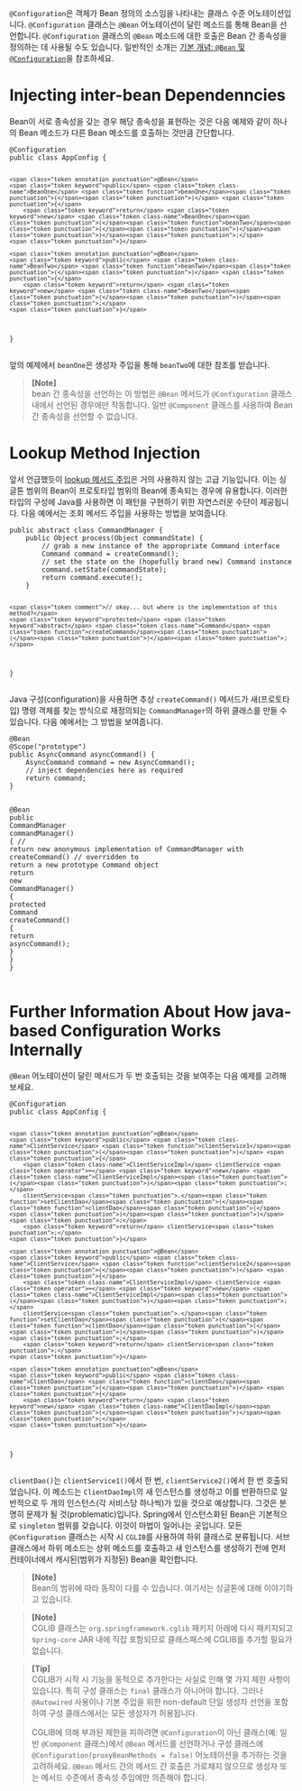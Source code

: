 <p><code>@Configuration</code>은 객체가 Bean 정의의 소스임을 나타내는 클래스 수준 어노테이션입니다. <code>@Configuration</code> 클래스는 <code>@Bean</code> 어노테이션이 달린 메소드를 통해 Bean을 선언합니다. <code>@Configuration</code> 클래스의 <code>@Bean</code> 메소드에 대한 호출은 Bean 간 종속성을 정의하는 데 사용될 수도 있습니다. 일반적인 소개는 <a href="https://docs.spring.io/spring-framework/reference/core/beans/java/basic-concepts.html">기본 개념: <code>@Bean</code> 및 <code>@Configuration</code></a>을 참조하세요.</p>
<h1 id="injecting-inter-bean-dependenncies">Injecting inter-bean Dependenncies</h1>
<p>Bean이 서로 종속성을 갖는 경우 해당 종속성을 표현하는 것은 다음 예제와 같이 하나의 Bean 메소드가 다른 Bean 메소드를 호출하는 것만큼 간단합니다.</p>
<pre><code class="language-java"><span class="token annotation punctuation">@Configuration</span>
<span class="token keyword">public</span> <span class="token keyword">class</span> <span class="token class-name">AppConfig</span> <span class="token punctuation">{</span>

	<span class="token annotation punctuation">@Bean</span>
	<span class="token keyword">public</span> <span class="token class-name">BeanOne</span> <span class="token function">beanOne</span><span class="token punctuation">(</span><span class="token punctuation">)</span> <span class="token punctuation">{</span>
		<span class="token keyword">return</span> <span class="token keyword">new</span> <span class="token class-name">BeanOne</span><span class="token punctuation">(</span><span class="token function">beanTwo</span><span class="token punctuation">(</span><span class="token punctuation">)</span><span class="token punctuation">)</span><span class="token punctuation">;</span>
	<span class="token punctuation">}</span>

	<span class="token annotation punctuation">@Bean</span>
	<span class="token keyword">public</span> <span class="token class-name">BeanTwo</span> <span class="token function">beanTwo</span><span class="token punctuation">(</span><span class="token punctuation">)</span> <span class="token punctuation">{</span>
		<span class="token keyword">return</span> <span class="token keyword">new</span> <span class="token class-name">BeanTwo</span><span class="token punctuation">(</span><span class="token punctuation">)</span><span class="token punctuation">;</span>
	<span class="token punctuation">}</span>
<span class="token punctuation">}</span></code></pre>
<p>앞의 예제에서 <code>beanOne</code>은 생성자 주입을 통해 <code>beanTwo</code>에 대한 참조를 받습니다.</p>
<blockquote>
<p><strong>[Note]</strong><br>
bean 간 종속성을 선언하는 이 방법은 <code>@Bean</code> 메서드가 <code>@Configuration</code> 클래스 내에서 선언된 경우에만 작동합니다. 일반 <code>@Component</code> 클래스를 사용하여 Bean 간 종속성을 선언할 수 없습니다.</p>
</blockquote>
<h1 id="lookup-method-injection">Lookup Method Injection</h1>
<p>앞서 언급했듯이 <a href="https://docs.spring.io/spring-framework/reference/core/beans/dependencies/factory-method-injection.html">lookup 메서드 주입</a>은 거의 사용하지 않는 고급 기능입니다. 이는 싱글톤 범위의 Bean이 프로토타입 범위의 Bean에 종속되는 경우에 유용합니다. 이러한 타입의 구성에 Java를 사용하면 이 패턴을 구현하기 위한 자연스러운 수단이 제공됩니다. 다음 예에서는 조회 메서드 주입을 사용하는 방법을 보여줍니다.</p>
<pre><code class="language-java"><span class="token keyword">public</span> <span class="token keyword">abstract</span> <span class="token keyword">class</span> <span class="token class-name">CommandManager</span> <span class="token punctuation">{</span>
	<span class="token keyword">public</span> <span class="token class-name">Object</span> <span class="token function">process</span><span class="token punctuation">(</span><span class="token class-name">Object</span> commandState<span class="token punctuation">)</span> <span class="token punctuation">{</span>
		<span class="token comment">// grab a new instance of the appropriate Command interface</span>
		<span class="token class-name">Command</span> command <span class="token operator">=</span> <span class="token function">createCommand</span><span class="token punctuation">(</span><span class="token punctuation">)</span><span class="token punctuation">;</span>
		<span class="token comment">// set the state on the (hopefully brand new) Command instance</span>
		command<span class="token punctuation">.</span><span class="token function">setState</span><span class="token punctuation">(</span>commandState<span class="token punctuation">)</span><span class="token punctuation">;</span>
		<span class="token keyword">return</span> command<span class="token punctuation">.</span><span class="token function">execute</span><span class="token punctuation">(</span><span class="token punctuation">)</span><span class="token punctuation">;</span>
	<span class="token punctuation">}</span>

	<span class="token comment">// okay... but where is the implementation of this method?</span>
	<span class="token keyword">protected</span> <span class="token keyword">abstract</span> <span class="token class-name">Command</span> <span class="token function">createCommand</span><span class="token punctuation">(</span><span class="token punctuation">)</span><span class="token punctuation">;</span>
<span class="token punctuation">}</span></code></pre>
<p>Java 구성(configuration)을 사용하면 추상 <code>createCommand()</code> 메서드가 새(프로토타입) 명령 객체를 찾는 방식으로 재정의되는 <code>CommandManager</code>의 하위 클래스를 만들 수 있습니다. 다음 예에서는 그 방법을 보여줍니다.</p>
<pre><code class="language-java"><span class="token annotation punctuation">@Bean</span>
<span class="token annotation punctuation">@Scope</span><span class="token punctuation">(</span><span class="token string">"prototype"</span><span class="token punctuation">)</span>
<span class="token keyword">public</span> <span class="token class-name">AsyncCommand</span> <span class="token function">asyncCommand</span><span class="token punctuation">(</span><span class="token punctuation">)</span> <span class="token punctuation">{</span>
	<span class="token class-name">AsyncCommand</span> command <span class="token operator">=</span> <span class="token keyword">new</span> <span class="token class-name">AsyncCommand</span><span class="token punctuation">(</span><span class="token punctuation">)</span><span class="token punctuation">;</span>
	<span class="token comment">// inject dependencies here as required</span>
	<span class="token keyword">return</span> command<span class="token punctuation">;</span>
<span class="token punctuation">}</span>

<span class="token annotation punctuation">@Bean</span>
<span class="token keyword">public</span> <span class="token class-name">CommandManager</span> <span class="token function">commandManager</span><span class="token punctuation">(</span><span class="token punctuation">)</span> <span class="token punctuation">{</span>
	<span class="token comment">// return new anonymous implementation of CommandManager with createCommand()</span>
	<span class="token comment">// overridden to return a new prototype Command object</span>
	<span class="token keyword">return</span> <span class="token keyword">new</span> <span class="token class-name">CommandManager</span><span class="token punctuation">(</span><span class="token punctuation">)</span> <span class="token punctuation">{</span>
		<span class="token keyword">protected</span> <span class="token class-name">Command</span> <span class="token function">createCommand</span><span class="token punctuation">(</span><span class="token punctuation">)</span> <span class="token punctuation">{</span>
			<span class="token keyword">return</span> <span class="token function">asyncCommand</span><span class="token punctuation">(</span><span class="token punctuation">)</span><span class="token punctuation">;</span>
		<span class="token punctuation">}</span>
	<span class="token punctuation">}</span>
<span class="token punctuation">}</span></code></pre>
<h1 id="further-information-about-how-java-based-configuration-works-internally">Further Information About How java-based Configuration Works Internally</h1>
<p><code>@Bean</code> 어노테이션이 달린 메서드가 두 번 호출되는 것을 보여주는 다음 예제를 고려해보세요.</p>
<pre><code class="language-java"><span class="token annotation punctuation">@Configuration</span>
<span class="token keyword">public</span> <span class="token keyword">class</span> <span class="token class-name">AppConfig</span> <span class="token punctuation">{</span>

	<span class="token annotation punctuation">@Bean</span>
	<span class="token keyword">public</span> <span class="token class-name">ClientService</span> <span class="token function">clientService1</span><span class="token punctuation">(</span><span class="token punctuation">)</span> <span class="token punctuation">{</span>
		<span class="token class-name">ClientServiceImpl</span> clientService <span class="token operator">=</span> <span class="token keyword">new</span> <span class="token class-name">ClientServiceImpl</span><span class="token punctuation">(</span><span class="token punctuation">)</span><span class="token punctuation">;</span>
		clientService<span class="token punctuation">.</span><span class="token function">setClientDao</span><span class="token punctuation">(</span><span class="token function">clientDao</span><span class="token punctuation">(</span><span class="token punctuation">)</span><span class="token punctuation">)</span><span class="token punctuation">;</span>
		<span class="token keyword">return</span> clientService<span class="token punctuation">;</span>
	<span class="token punctuation">}</span>

	<span class="token annotation punctuation">@Bean</span>
	<span class="token keyword">public</span> <span class="token class-name">ClientService</span> <span class="token function">clientService2</span><span class="token punctuation">(</span><span class="token punctuation">)</span> <span class="token punctuation">{</span>
		<span class="token class-name">ClientServiceImpl</span> clientService <span class="token operator">=</span> <span class="token keyword">new</span> <span class="token class-name">ClientServiceImpl</span><span class="token punctuation">(</span><span class="token punctuation">)</span><span class="token punctuation">;</span>
		clientService<span class="token punctuation">.</span><span class="token function">setClientDao</span><span class="token punctuation">(</span><span class="token function">clientDao</span><span class="token punctuation">(</span><span class="token punctuation">)</span><span class="token punctuation">)</span><span class="token punctuation">;</span>
		<span class="token keyword">return</span> clientService<span class="token punctuation">;</span>
	<span class="token punctuation">}</span>

	<span class="token annotation punctuation">@Bean</span>
	<span class="token keyword">public</span> <span class="token class-name">ClientDao</span> <span class="token function">clientDao</span><span class="token punctuation">(</span><span class="token punctuation">)</span> <span class="token punctuation">{</span>
		<span class="token keyword">return</span> <span class="token keyword">new</span> <span class="token class-name">ClientDaoImpl</span><span class="token punctuation">(</span><span class="token punctuation">)</span><span class="token punctuation">;</span>
	<span class="token punctuation">}</span>
<span class="token punctuation">}</span></code></pre>
<p><code>clientDao()</code>는 <code>clientService1()</code>에서 한 번, <code>clientService2()</code>에서 한 번 호출되었습니다. 이 메소드는 <code>ClientDaoImpl</code>의 새 인스턴스를 생성하고 이를 반환하므로 일반적으로 두 개의 인스턴스(각 서비스당 하나씩)가 있을 것으로 예상합니다. 그것은 분명히 문제가 될 것(problematic)입니다. Spring에서 인스턴스화된 Bean은 기본적으로 <code>singleton</code> 범위를 갖습니다. 이것이 마법이 일어나는 곳입니다. 모든 <code>@Configuration</code> 클래스는 시작 시 <code>CGLIB</code>를 사용하여 하위 클래스로 분류됩니다. 서브클래스에서 하위 메소드는 상위 메소드를 호출하고 새 인스턴스를 생성하기 전에 먼저 컨테이너에서 캐시된(범위가 지정된) Bean을 확인합니다.</p>
<blockquote>
<p><strong>[Note]</strong><br>
Bean의 범위에 따라 동작이 다를 수 있습니다. 여기서는 싱글톤에 대해 이야기하고 있습니다.</p>
</blockquote>
<blockquote>
<p><strong>[Note]</strong><br>
CGLIB 클래스는 <code>org.springframework.cglib</code> 패키지 아래에 다시 패키지되고 s<code>pring-core</code> JAR 내에 직접 포함되므로 클래스패스에 CGLIB를 추가할 필요가 없습니다.</p>
</blockquote>
<blockquote>
<p><strong>[Tip]</strong><br>
CGLIB가 시작 시 기능을 동적으로 추가한다는 사실로 인해 몇 가지 제한 사항이 있습니다. 특히 구성 클래스는 <code>final</code> 클래스가 아니어야 합니다. 그러나 <code>@Autowired</code> 사용이나 기본 주입을 위한 non-default 단일 생성자 선언을 포함하여 구성 클래스에서는 모든 생성자가 허용됩니다.</p>
<p>CGLIB에 의해 부과된 제한을 피하려면 <code>@Configuration</code>이 아닌 클래스(예: 일반 <code>@Component</code> 클래스)에서 <code>@Bean</code> 메서드를 선언하거나 구성 클래스에 <code>@Configuration(proxyBeanMethods = false)</code> 어노테이션을 추가하는 것을 고려하세요. <code>@Bean</code> 메서드 간의 메서드 간 호출은 가로채지 않으므로 생성자 또는 메서드 수준에서 종속성 주입에만 의존해야 합니다.</p>
</blockquote>